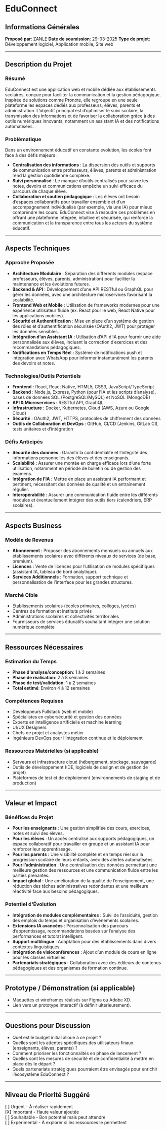 # EduConnect

## Informations Générales
**Proposé par**: ZANLE
**Date de soumission**: 29-03-2025 
**Type de projet**: Développement logiciel, Application mobile, Site web

---

## Description du Projet
### Résumé
EduConnect est une application web et mobile dédiée aux établissements scolaires, conçue pour faciliter la communication et la gestion pédagogique. Inspirée de solutions comme Pronote, elle regroupe en une seule plateforme les espaces dédiés aux professeurs, élèves, parents et administration. L’objectif principal est d’optimiser le suivi scolaire, la transmission des informations et de favoriser la collaboration grâce à des outils numériques innovants, notamment un assistant IA et des notifications automatisées.

### Problématique
Dans un environnement éducatif en constante évolution, les écoles font face à des défis majeurs :
- **Centralisation des informations** : La dispersion des outils et supports de communication entre professeurs, élèves, parents et administration rend la gestion quotidienne complexe.
- **Suivi personnalisé** : Le manque d’outils centralisés pour suivre les notes, devoirs et communications empêche un suivi efficace du parcours de chaque élève.
- **Collaboration et soutien pédagogique** : Les élèves ont besoin d’espaces collaboratifs pour travailler ensemble et d’un accompagnement individualisé (par exemple, via une IA) pour mieux comprendre les cours.
EduConnect vise à résoudre ces problèmes en offrant une plateforme intégrée, intuitive et sécurisée, qui renforce la communication et la transparence entre tous les acteurs du système éducatif.

---

## Aspects Techniques
### Approche Proposée
- **Architecture Modulaire** : Séparation des différents modules (espace professeurs, élèves, parents, administration) pour faciliter la maintenance et les évolutions futures.
- **Backend & API** : Développement d’une API RESTful ou GraphQL pour gérer les données, avec une architecture microservices favorisant la scalabilité.
- **Frontend Web et Mobile** : Utilisation de frameworks modernes pour une expérience utilisateur fluide (ex. React pour le web, React Native pour les applications mobiles).
- **Sécurité et Authentification** : Mise en place d’un système de gestion des rôles et d’authentification sécurisée (OAuth2, JWT) pour protéger les données sensibles.
- **Intégration d’un Assistant IA** : Utilisation d’API d’IA pour fournir une aide personnalisée aux élèves, incluant la correction d’exercices et des recommandations pédagogiques.
- **Notifications en Temps Réel** : Système de notifications push et intégration avec WhatsApp pour informer instantanément les parents des devoirs et notes.

### Technologies/Outils Potentiels
- **Frontend** : React, React Native, HTML5, CSS3, JavaScript/TypeScript
- **Backend** : Node.js, Express, Python (pour l’IA et les scripts d’analyse), bases de données SQL (PostgreSQL/MySQL) et NoSQL (MongoDB)
- **API & Microservices** : RESTful API, GraphQL
- **Infrastructure** : Docker, Kubernetes, Cloud (AWS, Azure ou Google Cloud)
- **Sécurité** : OAuth2, JWT, HTTPS, protocoles de chiffrement des données
- **Outils de Collaboration et DevOps** : GitHub, CI/CD (Jenkins, GitLab CI), tests unitaires et d’intégration

### Défis Anticipés
- **Sécurité des données** : Garantir la confidentialité et l’intégrité des informations personnelles des élèves et des enseignants.
- **Scalabilité** : Assurer une montée en charge efficace lors d’une forte utilisation, notamment en période de bulletin ou de gestion des examens.
- **Intégration de l’IA** : Mettre en place un assistant IA performant et pertinent, nécessitant des données de qualité et un entraînement régulier.
- **Interopérabilité** : Assurer une communication fluide entre les différents modules et éventuellement intégrer des outils tiers (calendriers, ERP scolaires).

---

## Aspects Business
### Modèle de Revenus
- **Abonnement** : Proposer des abonnements mensuels ou annuels aux établissements scolaires avec différents niveaux de services (de base, premium).
- **Licences** : Vente de licences pour l’utilisation de modules spécifiques (assistant IA, tableau de bord analytique).
- **Services Additionnels** : Formation, support technique et personnalisation de l’interface pour les grandes structures.

### Marché Cible
- Établissements scolaires (écoles primaires, collèges, lycées)
- Centres de formation et instituts privés
- Administrations scolaires et collectivités territoriales
- Fournisseurs de services éducatifs souhaitant intégrer une solution numérique complète

---

## Ressources Nécessaires
### Estimation du Temps
- **Phase d'analyse/conception**: 1 à 2 semaines
- **Phase de réalisation**: 2 à 8 semaines
- **Phase de test/validation**: 1 à 2 semaines
- **Total estimé**: Environ 4 à 12 semaines

### Compétences Requises
- Développeurs Fullstack (web et mobile)
- Spécialistes en cybersécurité et gestion des données
- Experts en intelligence artificielle et machine learning
- UI/UX Designers
- Chefs de projet et analystes métier
- Ingénieurs DevOps pour l’intégration continue et le déploiement

### Ressources Matérielles (si applicable)
- Serveurs et infrastructure cloud (hébergement, stockage, sauvegarde)
- Outils de développement (IDE, logiciels de design et de gestion de projet)
- Plateformes de test et de déploiement (environnements de staging et de production)

---

## Valeur et Impact
### Bénéfices du Projet
- **Pour les enseignants** : Une gestion simplifiée des cours, exercices, notes et suivi des élèves.
- **Pour les élèves** : Un accès centralisé aux supports pédagogiques, un espace collaboratif pour travailler en groupe et un assistant IA pour renforcer leur apprentissage.
- **Pour les parents** : Une visibilité complète et en temps réel sur la progression scolaire de leurs enfants, avec des alertes automatisées.
- **Pour l’administration** : Une centralisation des données permettant une meilleure gestion des ressources et une communication fluide entre les parties prenantes.
- **Impact global** : Une amélioration de la qualité de l’enseignement, une réduction des tâches administratives redondantes et une meilleure réactivité face aux besoins pédagogiques.

### Potentiel d'Évolution
- **Intégration de modules complémentaires** : Suivi de l’assiduité, gestion des emplois du temps et organisation d’événements scolaires.
- **Extensions IA avancées** : Personnalisation des parcours d’apprentissage, recommandations basées sur l’analyse des performances et tutorat intelligent.
- **Support multilingue** : Adaptation pour des établissements dans divers contextes linguistiques.
- **Intégration de visioconférences** : Ajout d’un module de cours en ligne pour les classes virtuelles.
- **Partenariats stratégiques** : Collaboration avec des éditeurs de contenus pédagogiques et des organismes de formation continue.

---

## Prototype / Démonstration (si applicable)
- Maquettes et wireframes réalisés sur Figma ou Adobe XD.
- Lien vers un prototype interactif (à définir ultérieurement).

---

## Questions pour Discussion
- Quel est le budget initial alloué à ce projet ?
- Quelles sont les attentes spécifiques des utilisateurs finaux (enseignants, élèves, parents) ?
- Comment prioriser les fonctionnalités en phase de lancement ?
- Quelles sont les mesures de sécurité et de confidentialité à mettre en place dès le départ ?
- Quels partenariats stratégiques pourraient être envisagés pour enrichir l’écosystème EduConnect ?

---

## Niveau de Priorité Suggéré
[ ] Urgent - À réaliser rapidement  
[X] Important - Haute valeur ajoutée  
[ ] Souhaitable - Bon potentiel mais peut attendre  
[ ] Expérimental - À explorer si les ressources le permettent
